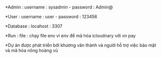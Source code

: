 *Admin :
 username : sysadmin -
 password : Admin@
 
*User :
 username : user -
 password : 123456
 
*Database :
 locahost : 3307

*Run :
 file : chạy file env vì env để mã hóa icloudnary với vn pay

 *Dự án được phát triển bởi khương văn thành và người hỗ trợ việc bảo mật và mã hóa nông hoàng vũ
 
